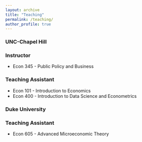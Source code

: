 ```yaml
---
layout: archive
title: "Teaching"
permalink: /teaching/
author_profile: true
---
```


### UNC-Chapel Hill
### Instructor
* Econ 345 - Public Policy and Business

### Teaching Assistant
* Econ 101 - Introduction to Economics
* Econ 400 - Introduction to Data Science and Econometrics

### Duke University
### Teaching Assistant
* Econ 605 - Advanced Microeconomic Theory
